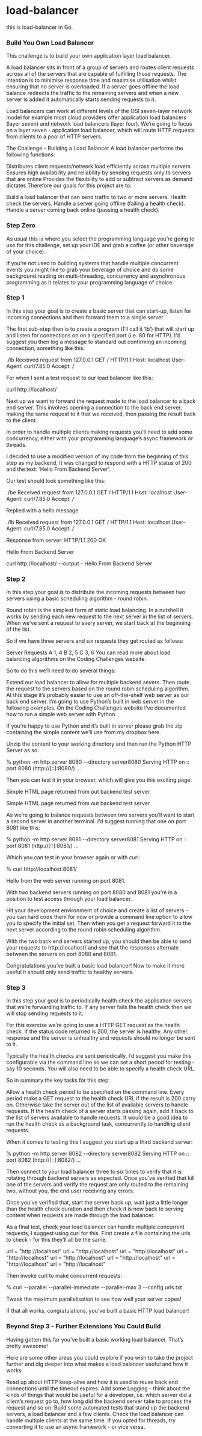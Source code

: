 # load-balancer
this is load-balancer in Go.


### Build You Own Load Balancer
This challenge is to build your own application layer load balancer.

A load balancer sits in front of a group of servers and routes client requests across all of the servers that are capable of fulfilling those requests. The intention is to minimise response time and maximise utilisation whilst ensuring that no server is overloaded. If a server goes offline the load balance redirects the traffic to the remaining servers and when a new server is added it automatically starts sending requests to it.

Load balancers can work at different levels of the OSI seven-layer network model for example most cloud providers offer application load balancers (layer seven) and network load balancers (layer four). We’re going to focus on a layer seven - application load balancer, which will route HTTP requests from clients to a pool of HTTP servers.

The Challenge - Building a Load Balancer
A load balancer performs the following functions:

Distributes client requests/network load efficiently across multiple servers
Ensures high availability and reliability by sending requests only to servers that are online
Provides the flexibility to add or subtract servers as demand dictates
Therefore our goals for this project are to:

Build a load balancer that can send traffic to two or more servers.
Health check the servers.
Handle a server going offline (failing a health check).
Handle a server coming back online (passing a health check).
### Step Zero
As usual this is where you select the programming language you’re going to use for this challenge, set up your IDE and grab a coffee (or other beverage of your choice).

If you’re not used to building systems that handle multiple concurrent events you might like to grab your beverage of choice and do some background reading on multi-threading, concurrency and asynchronous programming as it relates to your programming language of choice.

### Step 1
In this step your goal is to create a basic server that can start-up, listen for incoming connections and then forward them to a single server.

The first sub-step then is to create a program (I’ll call it ‘lb’) that will start up and listen for connections on on a specified port (i.e. 80 for HTTP). I’d suggest you then log a message to standard out confirming an incoming connection, something like this:

./lb
Received request from 127.0.0.1
GET / HTTP/1.1
Host: localhost
User-Agent: curl/7.85.0
Accept: */*

For when I sent a test request to our load balancer like this:

curl http://localhost/

Next up we want to forward the request made to the load balancer to a back end server. This involves opening a connection to the back end server, making the same request to it that we received, then passing the result back to the client.

In order to handle multiple clients making requests you’ll need to add some concurrency, either with your programming language’s async framework or threads.

I decided to use a modified version of my code from the beginning of this step as my backend. It was changed to respond with a HTTP status of 200 and the text: ‘Hello From Backend Server’.

Our test should look something like this:

./be
Received request from 127.0.0.1
GET / HTTP/1.1
Host: localhost
User-Agent: curl/7.85.0
Accept: */*

Replied with a hello message

./lb
Received request from 127.0.0.1
GET / HTTP/1.1
Host: localhost
User-Agent: curl/7.85.0
Accept: */*

Response from server: HTTP/1.1 200 OK

Hello From Backend Server

curl http://localhost/ --output -
Hello From Backend Server

### Step 2
In this step your goal is to distribute the incoming requests between two servers using a basic scheduling algorithm - round robin.

Round robin is the simplest form of static load balancing. In a nutshell it works by sending each new request to the next server in the list of servers. When we’ve sent a request to every server, we start back at the beginning of the list.

So if we have three servers and six requests they get routed as follows:

Server	Requests
A	1, 4
B	2, 5
C	3, 6
You can read more about load balancing algorithms on the Coding Challenges website.

So to do this we’ll need to do several things:

Extend our load balancer to allow for multiple backend severs.
Then route the request to the servers based on the round robin scheduling algorithm.
At this stage it’s probably easier to use an off-the-shelf web server as our back end server. I’m going to use Python’s built in web server in the following examples. On the Coding Challenges website I’ve documented how to run a simple web server with Python.

If you’re happy to use Python and it’s built in server please grab the zip containing the simple content we’ll use from my dropbox here.

Unzip the content to your working directory and then run the Python HTTP Server as so:

% python -m http.server 8080 --directory server8080
Serving HTTP on :: port 8080 (http://[::]:8080/) ...

Then you can test it in your browser, which will give you this exciting page:

Simple HTML page returned from out backend test server

Simple HTML page returned from out backend test server

As we’re going to balance requests between two servers you’ll want to start a second server in another terminal. I’d suggest running that one on port 8081 like this:

% python -m http.server 8081 --directory server8081
Serving HTTP on :: port 8081 (http://[::]:8081/) ...

Which you can test in your browser again or with curl:

% curl http://localhost:8081/
<!DOCTYPE html>
<html lang="en">
	<head>
		<meta charset="utf-8">
		<title>Index Page</title>
	</head>
	<body>
		Hello from the web server running on port 8081.
	</body>
</html>

With two backend servers running on port 8080 and 8081 you’re in a position to test access through your load balancer.

Hit your development environment of choice and create a list of servers - you can hard code them for now or provide a command line option to allow you to specify the initial set. Then when you get a request forward it to the next server according to the round robin scheduling algorithm.

With the two back end servers started up, you should then be able to send your requests to http://locahost/ and see that the responses alternate between the servers on port 8080 and 8081.

Congratulations you’ve built a basic load balancer! Now to make it more useful it should only send traffic to healthy servers.

### Step 3
In this step your goal is to periodically health check the application servers that we’re forwarding traffic to. If any server fails the health check then we will stop sending requests to it.

For this exercise we’re going to use a HTTP GET request as the health check. If the status code returned is 200, the server is healthy. Any other response and the server is unhealthy and requests should no longer be sent to it.

Typically the health checks are sent periodically, I’d suggest you make this configurable via the command line so we can set a short period for testing - say 10 seconds. You will also need to be able to specify a health check URL.

So in summary the key tasks for this step:

Allow a health check period to be specified on the command line.
Every period make a GET request to the health check URL if the result is 200 carry on. Otherwise take the server out of the list of available servers to handle requests.
If the health check of a server starts passing again, add it back to the list of servers available to handle requests.
It would be a good idea to run the health check as a background task, concurrently to handling client requests.

When it comes to testing this I suggest you start up a third backend server:

% python -m http.server 8082 --directory server8082
Serving HTTP on :: port 8082 (http://[::]:8082/) ...

Then connect to your load balancer three to six times to verify that it is rotating through backend servers as expected. Once you’ve verified that kill one of the servers and verify the request are only routed to the remaining two, without you, the end user receiving any errors.

Once you’ve verified that, start the server back up, wait just a little longer than the health check duration and then check it is now back to serving content when requests are made through the load balancer.

As a final test, check your load balancer can handle multiple concurrent requests, I suggest using curl for this. First create a file containing the urls to check - for this they’ll all be the same:

url = "http://localhost"
url = "http://localhost"
url = "http://localhost"
url = "http://localhost"
url = "http://localhost"
url = "http://localhost"
url = "http://localhost"
url = "http://localhost"

Then invoke curl to make concurrent requests:

% curl --parallel --parallel-immediate --parallel-max 3 --config urls.txt

Tweak the maximum parallelisation to see how well your server copes!

If that all works, congratulations, you’ve built a basic HTTP load balancer!

### Beyond Step 3 - Further Extensions You Could Build
Having gotten this far you’ve built a basic working load balancer. That’s pretty awesome!

Here are some other areas you could explore if you wish to take the project further and dig deeper into what makes a load balancer useful and how it works:

Read up about HTTP keep-alive and how it is used to reuse back end connections until the timeout expires.
Add some Logging - think about the kinds of things that would be useful for a developer, i.e. which server did a client’s request go to, how long did the backend server take to process the request and so on.
Build some automated tests that stand up the backend servers, a load balancer and a few clients. Check the load balancer can handle multiple clients at the same time.
If you opted for threads, try converting it to use an async framework - or vice versa.
